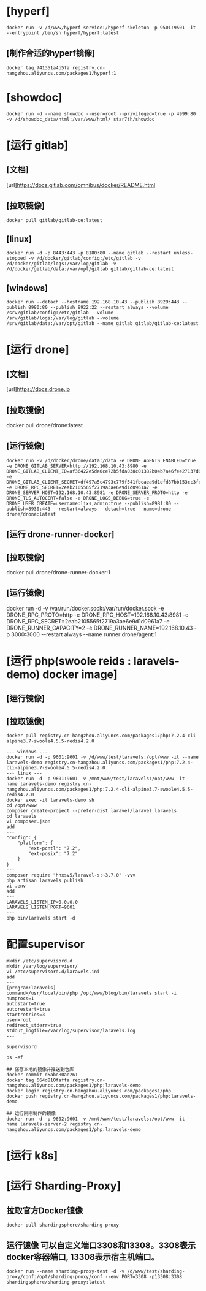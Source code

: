 # [hyperf]
```
docker run -v /d/www/hyperf-service:/hyperf-skeleton -p 9501:9501 -it --entrypoint /bin/sh hyperf/hyperf:latest
```
## [制作合适的hyperf镜像]
```
docker tag 741351a4b5fa registry.cn-hangzhou.aliyuncs.com/packages1/hyperf:1
```

# [showdoc]
```
docker run -d --name showdoc --user=root --privileged=true -p 4999:80 -v /d/showdoc_data/html:/var/www/html/ star7th/showdoc
```

# [运行 gitlab]
## [文档]
[url]https://docs.gitlab.com/omnibus/docker/README.html
## [拉取镜像]
```
docker pull gitlab/gitlab-ce:latest
```
## [linux]
```
docker run -d -p 8443:443 -p 8180:80 --name gitlab --restart unless-stopped -v /d/docker/gitlab/config:/etc/gitlab -v /d/docker/gitlab/logs:/var/log/gitlab -v /d/docker/gitlab/data:/var/opt/gitlab gitlab/gitlab-ce:latest
```
## [windows]
```
docker run --detach --hostname 192.168.10.43 --publish 8929:443 --publish 8980:80 --publish 8922:22 --restart always --volume /srv/gitlab/config:/etc/gitlab --volume /srv/gitlab/logs:/var/log/gitlab --volume /srv/gitlab/data:/var/opt/gitlab --name gitlab gitlab/gitlab-ce:latest
```


# [运行 drone]
## [文档]
[url]https://docs.drone.io
## [拉取镜像]
docker pull drone/drone:latest
## [运行镜像]
```
docker run -v /d/docker/drone/data:/data -e DRONE_AGENTS_ENABLED=true -e DRONE_GITLAB_SERVER=http://192.168.10.43:8980 -e DRONE_GITLAB_CLIENT_ID=af36422e5da0ce72b5fda038c01382b04b7a46fee27137d68e72a5f32109bf72 -e DRONE_GITLAB_CLIENT_SECRET=df497a5c4793c779f541fbcaea9d1efd87bb153cc3fed8b002c30a41e485d451 -e DRONE_RPC_SECRET=2eab2105565f2719a3ae6e9d1d0961a7 -e DRONE_SERVER_HOST=192.168.10.43:8981 -e DRONE_SERVER_PROTO=http -e DRONE_TLS_AUTOCERT=false -e DRONE_LOGS_DEBUG=true -e DRONE_USER_CREATE=username:lixs,admin:true --publish=8981:80 --publish=8930:443 --restart=always --detach=true --name=drone drone/drone:latest
```
## [运行 drone-runner-docker]
## [拉取镜像]
docker pull drone/drone-runner-docker:1
## [运行镜像]
docker run -d -v /var/run/docker.sock:/var/run/docker.sock -e DRONE_RPC_PROTO=http -e DRONE_RPC_HOST=192.168.10.43:8981 -e DRONE_RPC_SECRET=2eab2105565f2719a3ae6e9d1d0961a7 -e DRONE_RUNNER_CAPACITY=2 -e DRONE_RUNNER_NAME=192.168.10.43 -p 3000:3000 --restart always --name runner drone/agent:1

# [运行 php(swoole reids : laravels-demo) docker image]
## [运行镜像]
## [拉取镜像]
```
docker pull registry.cn-hangzhou.aliyuncs.com/packages1/php:7.2.4-cli-alpine3.7-swoole4.5.5-redis4.2.0
```
```
--- windows ---
docker run -d -p 9601:9601 -v /d/www/test/laravels:/opt/www -it --name laravels-demo registry.cn-hangzhou.aliyuncs.com/packages1/php:7.2.4-cli-alpine3.7-swoole4.5.5-redis4.2.0
--- linux ---
docker run -d -p 9601:9601 -v /mnt/www/test/laravels:/opt/www -it --name laravels-demo registry.cn-hangzhou.aliyuncs.com/packages1/php:7.2.4-cli-alpine3.7-swoole4.5.5-redis4.2.0
docker exec -it laravels-demo sh
cd /opt/www
composer create-project --prefer-dist laravel/laravel laravels
cd laravels
vi composer.json
add
---
"config": {
	"platform": {
		"ext-pcntl": "7.2",
		"ext-posix": "7.2"
	}
}
---
composer require "hhxsv5/laravel-s:~3.7.0" -vvv
php artisan laravels publish
vi .env
add
---
LARAVELS_LISTEN_IP=0.0.0.0
LARAVELS_LISTEN_PORT=9601
---
php bin/laravels start -d
```

# 配置supervisor
```
mkdir /etc/supervisord.d
mkdir /var/log/supervisor/
vi /etc/supervisord.d/laravels.ini
add 
---
[program:laravels]
command=/usr/local/bin/php /opt/www/blog/bin/laravels start -i
numprocs=1
autostart=true
autorestart=true
startretries=3
user=root
redirect_stderr=true
stdout_logfile=/var/log/supervisor/laravels.log
---

supervisord

ps -ef

## 保存本地的镜像并推送到仓库
docker commit d5abe80ae261
docker tag 664d810faffa registry.cn-hangzhou.aliyuncs.com/packages1/php:laravels-demo
docker login registry.cn-hangzhou.aliyuncs.com/packages1/php
docker push registry.cn-hangzhou.aliyuncs.com/packages1/php:laravels-demo

## 运行刚刚制作的镜像
docker run -d -p 9602:9601 -v /mnt/www/test/laravels:/opt/www -it --name laravels-server-2 registry.cn-hangzhou.aliyuncs.com/packages1/php:laravels-demo
```

# [运行 k8s]

# [运行 Sharding-Proxy]
## 拉取官方Docker镜像
```
docker pull shardingsphere/sharding-proxy
```
## 运行镜像 可以自定义端口3308和13308。3308表示docker容器端口, 13308表示宿主机端口。
```
docker run --name sharding-proxy-test -d -v /d/www/test/sharding-proxy/conf:/opt/sharding-proxy/conf --env PORT=3308 -p13308:3308 shardingsphere/sharding-proxy:latest
```
